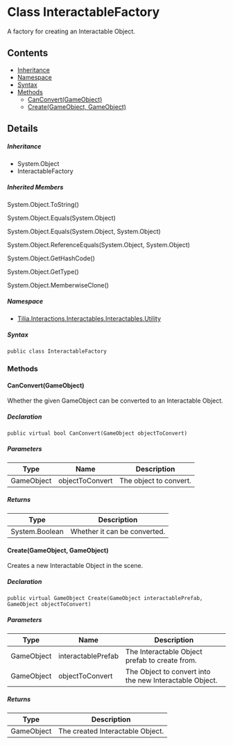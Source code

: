 # Class InteractableFactory

A factory for creating an Interactable Object.

## Contents

* [Inheritance]
* [Namespace]
* [Syntax]
* [Methods]
  * [CanConvert(GameObject)]
  * [Create(GameObject, GameObject)]

## Details

##### Inheritance

* System.Object
* InteractableFactory

##### Inherited Members

System.Object.ToString()

System.Object.Equals(System.Object)

System.Object.Equals(System.Object, System.Object)

System.Object.ReferenceEquals(System.Object, System.Object)

System.Object.GetHashCode()

System.Object.GetType()

System.Object.MemberwiseClone()

##### Namespace

* [Tilia.Interactions.Interactables.Interactables.Utility]

##### Syntax

```
public class InteractableFactory
```

### Methods

#### CanConvert(GameObject)

Whether the given GameObject can be converted to an Interactable Object.

##### Declaration

```
public virtual bool CanConvert(GameObject objectToConvert)
```

##### Parameters

| Type | Name | Description |
| --- | --- | --- |
| GameObject | objectToConvert | The object to convert. |

##### Returns

| Type | Description |
| --- | --- |
| System.Boolean | Whether it can be converted. |

#### Create(GameObject, GameObject)

Creates a new Interactable Object in the scene.

##### Declaration

```
public virtual GameObject Create(GameObject interactablePrefab, GameObject objectToConvert)
```

##### Parameters

| Type | Name | Description |
| --- | --- | --- |
| GameObject | interactablePrefab | The Interactable Object prefab to create from. |
| GameObject | objectToConvert | The Object to convert into the new Interactable Object. |

##### Returns

| Type | Description |
| --- | --- |
| GameObject | The created Interactable Object. |

[Tilia.Interactions.Interactables.Interactables.Utility]: README.md
[Inheritance]: #Inheritance
[Namespace]: #Namespace
[Syntax]: #Syntax
[Methods]: #Methods
[CanConvert(GameObject)]: #CanConvertGameObject
[Create(GameObject, GameObject)]: #CreateGameObject-GameObject

